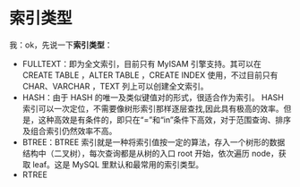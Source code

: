 # 索引类型

我：ok，先说一下**索引类型**：

- FULLTEXT：即为全文索引，目前只有 MyISAM 引擎支持。其可以在 CREATE TABLE ，ALTER TABLE ，CREATE INDEX 使用，不过目前只有 CHAR、VARCHAR ，TEXT 列上可以创建全文索引。
- HASH：由于 HASH 的唯一及类似键值对的形式，很适合作为索引。 HASH 索引可以一次定位，不需要像树形索引那样逐层查找,因此具有极高的效率。但是，这种高效是有条件的，即只在“=”和“in”条件下高效，对于范围查询、排序及组合索引仍然效率不高。
- BTREE：BTREE 索引就是一种将索引值按一定的算法，存入一个树形的数据结构中（二叉树），每次查询都是从树的入口 root 开始，依次遍历 node，获取 leaf。这是 MySQL 里默认和最常用的索引类型。
- RTREE
